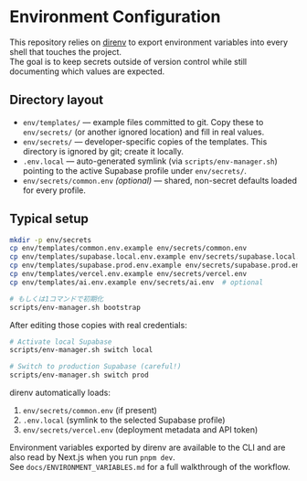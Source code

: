 # Environment Configuration

This repository relies on [direnv](https://direnv.net/) to export environment variables into every shell that touches the project.  
The goal is to keep secrets outside of version control while still documenting which values are expected.

## Directory layout

- `env/templates/` — example files committed to git. Copy these to `env/secrets/` (or another ignored location) and fill in real values.
- `env/secrets/` — developer-specific copies of the templates. This directory is ignored by git; create it locally.
- `.env.local` — auto-generated symlink (via `scripts/env-manager.sh`) pointing to the active Supabase profile under `env/secrets/`.
- `env/secrets/common.env` _(optional)_ — shared, non-secret defaults loaded for every profile.

## Typical setup

```bash
mkdir -p env/secrets
cp env/templates/common.env.example env/secrets/common.env
cp env/templates/supabase.local.env.example env/secrets/supabase.local.env
cp env/templates/supabase.prod.env.example env/secrets/supabase.prod.env
cp env/templates/vercel.env.example env/secrets/vercel.env
cp env/templates/ai.env.example env/secrets/ai.env  # optional

# もしくは1コマンドで初期化
scripts/env-manager.sh bootstrap
```

After editing those copies with real credentials:

```bash
# Activate local Supabase
scripts/env-manager.sh switch local

# Switch to production Supabase (careful!)
scripts/env-manager.sh switch prod
```

direnv automatically loads:

1. `env/secrets/common.env` (if present)
2. `.env.local` (symlink to the selected Supabase profile)
3. `env/secrets/vercel.env` (deployment metadata and API token)

Environment variables exported by direnv are available to the CLI and are also read by Next.js when you run `pnpm dev`.  
See `docs/ENVIRONMENT_VARIABLES.md` for a full walkthrough of the workflow.
